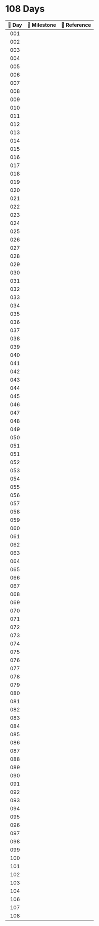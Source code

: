 # 108 Days

| 📅 Day | 🚩 Milestone | 🔗 Reference|
| :---: | :---: | :---: |
|001| | |
|002| | |
|003| | |
|004| | |
|005| | |
|006| | |
|007| | |
|008| | |
|009| | |
|010| | |
|011| | |
|012| | |
|013| | |
|014| | |
|015| | |
|016| | |
|017| | |
|018| | |
|019| | |
|020| | |
|021| | |
|022| | |
|023| | |
|024| | |
|025| | |
|026| | |
|027| | |
|028| | |
|029| | |
|030| | |
|031| | |
|032| | |
|033| | |
|034| | |
|035| | |
|036| | |
|037| | |
|038| | |
|039| | |
|040| | |
|041| | |
|042| | |
|043| | |
|044| | |
|045| | |
|046| | |
|047| | |
|048| | |
|049| | |
|050| | |
|051| | |
|051| | |
|052| | |
|053| | |
|054| | |
|055| | |
|056| | |
|057| | |
|058| | |
|059| | |
|060| | |
|061| | |
|062| | |
|063| | |
|064| | |
|065| | |
|066| | |
|067| | |
|068| | |
|069| | |
|070| | |
|071| | |
|072| | |
|073| | |
|074| | |
|075| | |
|076| | |
|077| | |
|078| | |
|079| | |
|080| | |
|081| | |
|082| | |
|083| | |
|084| | |
|085| | |
|086| | |
|087| | |
|088| | |
|089| | |
|090| | |
|091| | |
|092| | |
|093| | |
|094| | |
|095| | |
|096| | |
|097| | |
|098| | |
|099| | |
|100| | |
|101| | |
|102| | |
|103| | |
|104| | |
|106| | |
|107| | |
|108| | |
